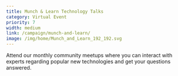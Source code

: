 ```yaml
---
title: Munch & Learn Technology Talks
category: Virtual Event
priority: 7
width: medium
link: /campaign/munch-and-learn/
image: /img/home/Munch_and_Learn_192_192.svg
---
```


Attend our monthly community meetups where you can interact with experts regarding popular new technologies and get your questions answered.
